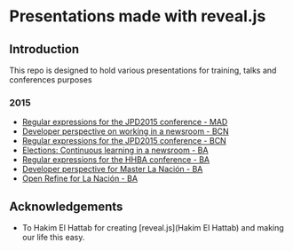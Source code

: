 Presentations made with reveal.js
=================================

## Introduction

This repo is designed to hold various presentations for training,
 talks and conferences purposes

### 2015
* [Regular expressions for the JPD2015 conference - MAD][jpd2015-1]
* [Developer perspective on working in a newsroom - BCN][jpd2015-2]
* [Regular expressions for the JPD2015 conference - BCN][jpd2015-3]
* [Elections: Continuous learning in a newsroom - BA][hhba2015-1]
* [Regular expressions for the HHBA conference - BA][hhba2015-2]
* [Developer perspective for Master La Nación - BA][masterLN2015]
* [Open Refine for La Nación - BA][LNtraining2015_1]


## Acknowledgements

* To Hakim El Hattab for creating [reveal.js](Hakim El Hattab) and making our life this easy. 

[jpd2015-1]: http://www.juanelosua.com/presentations/2015/20150604-jpd2015-regexp/
[jpd2015-2]: http://www.juanelosua.com/presentations/2015/20150605-jpd2015-coloquio/
[jpd2015-3]: http://www.juanelosua.com/presentations/2015/20150606-jpd2015-regexp/
[hhba2015-1]: http://www.juanelosua.com/presentations/2015/20150828-hhba2015-keynote/
[hhba2015-2]: http://www.juanelosua.com/presentations/2015/20150828-hhba2015-regexp/
[masterLN2015]: http://www.juanelosua.com/presentations/2015/20150916-masterLN-perspectiva/
[LNtraining2015_1]: http://www.juanelosua.com/presentations/2015/20150923-lanacion-refine/

